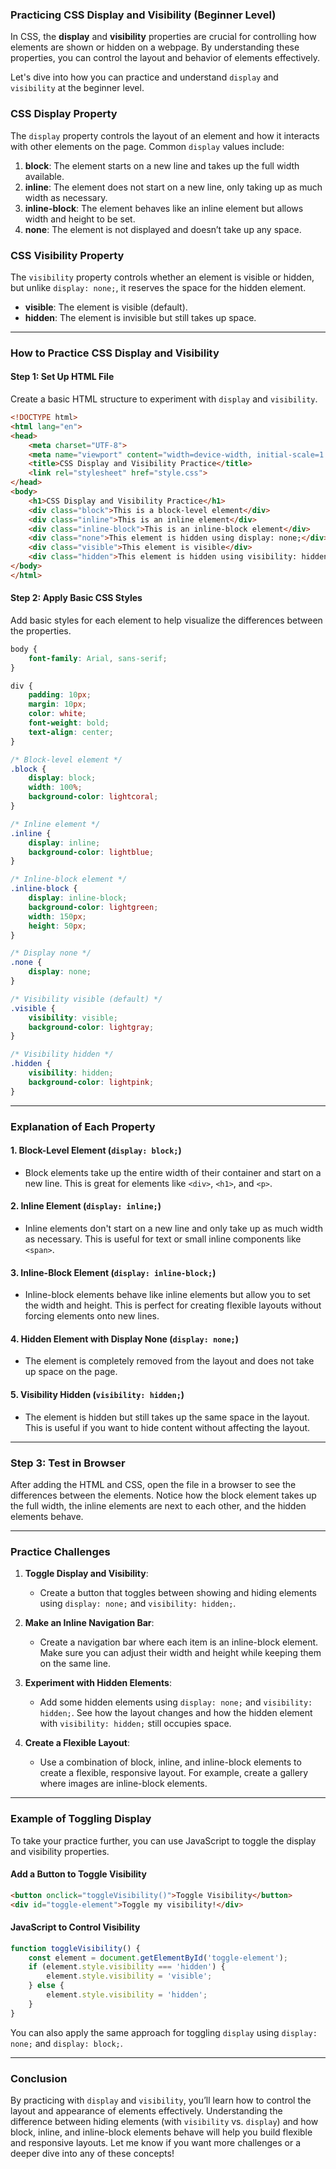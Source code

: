 ### Practicing CSS Display and Visibility (Beginner Level)

In CSS, the **display** and **visibility** properties are crucial for controlling how elements are shown or hidden on a webpage. By understanding these properties, you can control the layout and behavior of elements effectively.

Let's dive into how you can practice and understand `display` and `visibility` at the beginner level.

### CSS Display Property

The `display` property controls the layout of an element and how it interacts with other elements on the page. Common `display` values include:

1. **block**: The element starts on a new line and takes up the full width available.
2. **inline**: The element does not start on a new line, only taking up as much width as necessary.
3. **inline-block**: The element behaves like an inline element but allows width and height to be set.
4. **none**: The element is not displayed and doesn’t take up any space.

### CSS Visibility Property

The `visibility` property controls whether an element is visible or hidden, but unlike `display: none;`, it reserves the space for the hidden element.

- **visible**: The element is visible (default).
- **hidden**: The element is invisible but still takes up space.

---

### How to Practice CSS Display and Visibility

#### **Step 1: Set Up HTML File**

Create a basic HTML structure to experiment with `display` and `visibility`.

```html
<!DOCTYPE html>
<html lang="en">
<head>
    <meta charset="UTF-8">
    <meta name="viewport" content="width=device-width, initial-scale=1.0">
    <title>CSS Display and Visibility Practice</title>
    <link rel="stylesheet" href="style.css">
</head>
<body>
    <h1>CSS Display and Visibility Practice</h1>
    <div class="block">This is a block-level element</div>
    <div class="inline">This is an inline element</div>
    <div class="inline-block">This is an inline-block element</div>
    <div class="none">This element is hidden using display: none;</div>
    <div class="visible">This element is visible</div>
    <div class="hidden">This element is hidden using visibility: hidden;</div>
</body>
</html>
```

#### **Step 2: Apply Basic CSS Styles**

Add basic styles for each element to help visualize the differences between the properties.

```css
body {
    font-family: Arial, sans-serif;
}

div {
    padding: 10px;
    margin: 10px;
    color: white;
    font-weight: bold;
    text-align: center;
}

/* Block-level element */
.block {
    display: block;
    width: 100%;
    background-color: lightcoral;
}

/* Inline element */
.inline {
    display: inline;
    background-color: lightblue;
}

/* Inline-block element */
.inline-block {
    display: inline-block;
    background-color: lightgreen;
    width: 150px;
    height: 50px;
}

/* Display none */
.none {
    display: none;
}

/* Visibility visible (default) */
.visible {
    visibility: visible;
    background-color: lightgray;
}

/* Visibility hidden */
.hidden {
    visibility: hidden;
    background-color: lightpink;
}
```

---

### Explanation of Each Property

#### 1. **Block-Level Element (`display: block;`)**
   - Block elements take up the entire width of their container and start on a new line. This is great for elements like `<div>`, `<h1>`, and `<p>`.

#### 2. **Inline Element (`display: inline;`)**
   - Inline elements don't start on a new line and only take up as much width as necessary. This is useful for text or small inline components like `<span>`.

#### 3. **Inline-Block Element (`display: inline-block;`)**
   - Inline-block elements behave like inline elements but allow you to set the width and height. This is perfect for creating flexible layouts without forcing elements onto new lines.

#### 4. **Hidden Element with Display None (`display: none;`)**
   - The element is completely removed from the layout and does not take up space on the page.

#### 5. **Visibility Hidden (`visibility: hidden;`)**
   - The element is hidden but still takes up the same space in the layout. This is useful if you want to hide content without affecting the layout.

---

### Step 3: Test in Browser

After adding the HTML and CSS, open the file in a browser to see the differences between the elements. Notice how the block element takes up the full width, the inline elements are next to each other, and the hidden elements behave.

---

### Practice Challenges

1. **Toggle Display and Visibility**:
   - Create a button that toggles between showing and hiding elements using `display: none;` and `visibility: hidden;`.
   
2. **Make an Inline Navigation Bar**:
   - Create a navigation bar where each item is an inline-block element. Make sure you can adjust their width and height while keeping them on the same line.

3. **Experiment with Hidden Elements**:
   - Add some hidden elements using `display: none;` and `visibility: hidden;`. See how the layout changes and how the hidden element with `visibility: hidden;` still occupies space.

4. **Create a Flexible Layout**:
   - Use a combination of block, inline, and inline-block elements to create a flexible, responsive layout. For example, create a gallery where images are inline-block elements.

---

### Example of Toggling Display

To take your practice further, you can use JavaScript to toggle the display and visibility properties.

#### Add a Button to Toggle Visibility

```html
<button onclick="toggleVisibility()">Toggle Visibility</button>
<div id="toggle-element">Toggle my visibility!</div>
```

#### JavaScript to Control Visibility

```javascript
function toggleVisibility() {
    const element = document.getElementById('toggle-element');
    if (element.style.visibility === 'hidden') {
        element.style.visibility = 'visible';
    } else {
        element.style.visibility = 'hidden';
    }
}
```

You can also apply the same approach for toggling `display` using `display: none;` and `display: block;`.

---

### Conclusion

By practicing with `display` and `visibility`, you’ll learn how to control the layout and appearance of elements effectively. Understanding the difference between hiding elements (with `visibility` vs. `display`) and how block, inline, and inline-block elements behave will help you build flexible and responsive layouts. Let me know if you want more challenges or a deeper dive into any of these concepts!